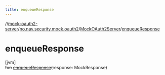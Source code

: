 ```yaml
---
title: enqueueResponse
---
```

//[mock-oauth2-server](../../../index.html)/[no.nav.security.mock.oauth2](../index.html)/[MockOAuth2Server](index.html)/[enqueueResponse](enqueue-response.html)



# enqueueResponse



[jvm]\
~~fun~~ [~~enqueueResponse~~](enqueue-response.html)~~(~~response: MockResponse~~)~~




